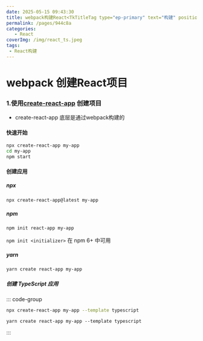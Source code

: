 ```yaml
---
date: 2025-05-15 09:43:30
title: webpack构建React<TkTitleTag type="ep-primary" text="构建" position="right" />
permalink: /pages/944c8a
categories:
   - React
coverImg: /img/react_ts.jpeg
tags:
 - React构建
---
```

# webpack 创建React项目

###  1.使用[create-react-app](https://cra.nodejs.cn/) 创建项目

- create-react-app 底层是通过webpack构建的

####          快速开始

```bash [npm]
npx create-react-app my-app
cd my-app
npm start
```

####         创建应用

#####            npx

```bash [npm]
npx create-react-app@latest my-app
```

#####          npm

```bash [npm]
npm init react-app my-app
```

`npm init <initializer>` 在 npm 6+ 中可用

#####           yarn

```bash [yarn]
yarn create react-app my-app
```

##### 创建 TypeScript 应用
::: code-group
```bash [npm]
npx create-react-app my-app --template typescript 

```
```bash[yarn]
yarn create react-app my-app --template typescript
```
:::






